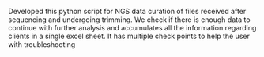 Developed this python script for NGS data curation of files received after sequencing and undergoing trimming. We check if there is enough data to continue with further analysis and accumulates all the information regarding clients in a single excel sheet. It has multiple check points to help the user with troubleshooting
